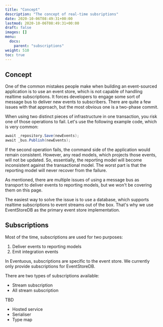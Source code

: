 ```yaml
---
title: "Concept"
description: "The concept of real-time subsriptions"
date: 2020-10-06T08:49:31+00:00
lastmod: 2020-10-06T08:49:31+00:00
draft: false
images: []
menu:
  docs:
    parent: "subscriptions"
weight: 510
toc: true
---
```


## Concept

One of the common mistakes people make when building an event-sourced application is to use an event store, which is not capable of handling realtime subscriptions. It forces developers to engage some sort of message bus to deliver new events to subscribers. There are quite a few issues with that approach, but the most obvious one is a two-phase commit.

When using two distinct pieces of infrastructure in one transaction, you risk one of those operations to fail. Let's use the following example code, which is very common:

```csharp
await _repository.Save(newEvents);
await _bus.Publish(newEvents);
```

If the second operation fails, the command side of the application would remain consistent. However, any read models, which projects those events, will not be updated. So, essentially, the reporting model will become inconsistent against the transactional model. The worst part is that the reporting model will never recover from the failure.

As mentioned, there are multiple issues of using a message bus as transport to deliver events to reporting models, but we won't be covering them on this page.

The easiest way to solve the issue is to use a database, which supports realtime subscriptions to event streams out of the box. That's why we use EventStoreDB as the primary event store implementation.

## Subscriptions

Most of the time, subscriptions are used for two purposes:
1. Deliver events to reporting models
1. Emit integration events

In Eventuous, subscriptions are specific to the event store. We currently only provide subscriptions for EventStoreDB.

There are two types of subscriptions available:
- Stream subscription
- All stream subscription

TBD

- Hosted service
- Serialiser
- Type map
